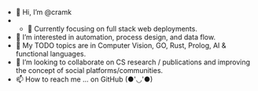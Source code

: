 - 👋 Hi, I’m @cramk
- - 🥽 Currently focusing on full stack web deployments.
- 👀 I’m interested in automation, process design, and data flow.
- 🌱 My TODO topics are in Computer Vision, GO, Rust, Prolog, AI & functional languages.
- 💞️ I’m looking to collaborate on CS research / publications and improving the concept of social platforms/communities.
- 📫 How to reach me ... on GitHub (●'◡'●)


